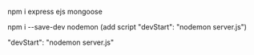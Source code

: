 npm i express ejs mongoose

 npm i --save-dev nodemon  (add script "devStart": "nodemon server.js")

"devStart": "nodemon server.js"
